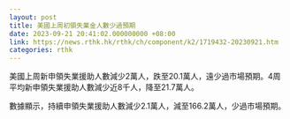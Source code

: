 ```yaml
---
layout: post
title: 美國上周初領失業金人數少過預期
date: 2023-09-21 20:41:02.000000000 +08:00
link: https://news.rthk.hk/rthk/ch/component/k2/1719432-20230921.htm
categories: rthk
---
```


美國上周新申領失業援助人數減少2萬人，跌至20.1萬人，遠少過市場預期。4周平均新申領失業援助人數減少近8千人，降至21.7萬人。

數據顯示，持續申領失業援助人數減少2.1萬人，減至166.2萬人，少過市場預期。
